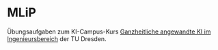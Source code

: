 # MLiP
Übungsaufgaben zum KI-Campus-Kurs [Ganzheitliche angewandte KI im Ingenieursbereich](https://ki-campus.org/courses/ganzheitlicheki2020) der TU Dresden. 
